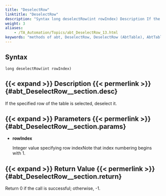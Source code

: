 ```yaml
--- 
title: "DeselectRow"
linktitle: "DeselectRow"
description: "Syntax long deselectRow(int rowIndex) Description If the specified row of the table is selected, deselect it. Parameters rowIndex Integer value specifying row index Note that index numbering begins ..."
weight: 3
aliases: 
    - /TA_Automation/Topics/abt_DeselectRow_13.html
keywords: "methods of abt, DeselectRow, DeselectRow (AbtTable), AbtTable, deselectrow, abttable deselectrow, deselect specified row"
---
```


## Syntax

`long deselectRow(int rowIndex)`

## {{< expand >}} Description {{< permerlink >}} {#abt_DeselectRow__section.desc} 

If the specified row of the table is selected, deselect it.

## {{< expand >}} Parameters {{< permerlink >}} {#abt_DeselectRow__section.params} 

-   **rowIndex**

    Integer value specifying row indexNote that index numbering begins with 1.


## {{< expand >}} Return Value {{< permerlink >}} {#abt_DeselectRow__section.return} 

Return 0 if the call is successful; otherwise, -1.




